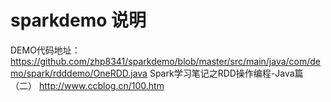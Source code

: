 # sparkdemo 说明


DEMO代码地址：https://github.com/zhp8341/sparkdemo/blob/master/src/main/java/com/demo/spark/rdddemo/OneRDD.java
Spark学习笔记之RDD操作编程-Java篇（二） http://www.ccblog.cn/100.htm 
